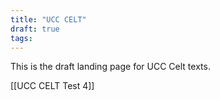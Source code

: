 ```yaml
---
title: "UCC CELT"
draft: true
tags:
---
```

This is the draft landing page for UCC Celt texts.

[[UCC CELT Test 4]]
